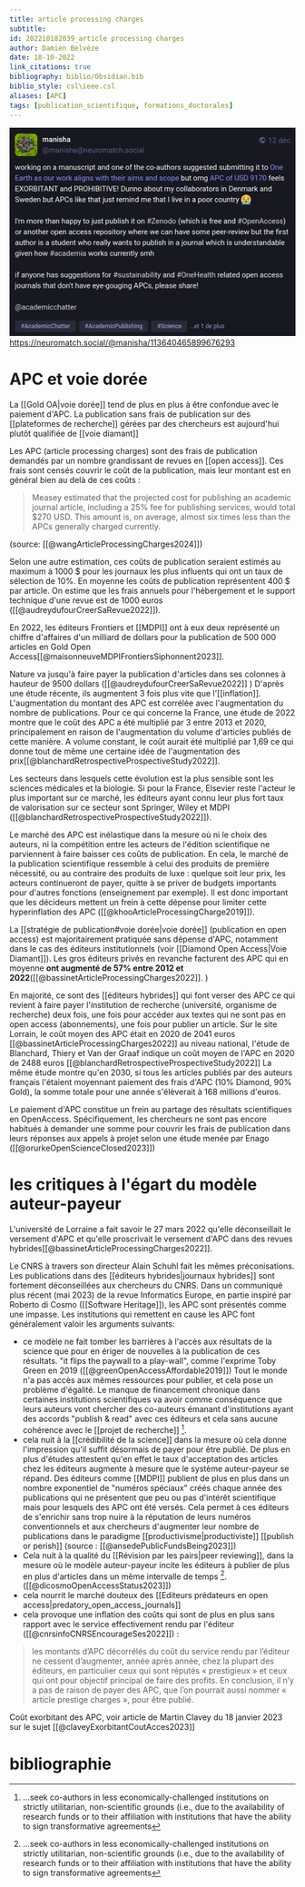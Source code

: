 ```yaml
---
title: article processing charges
subtitle:
id: 202210182039_article processing charges
author: Damien Belvèze
date: 18-10-2022
link_citations: true
bibliography: biblio/Obsidian.bib
biblio_style: csl\ieee.csl
aliases: [APC]
tags: [publication_scientifique, formations_doctorales]
---
```

![](images/APC_One_Earth.png)
https://neuromatch.social/@manisha/113640465899676293
# APC et voie dorée

La [[Gold OA|voie dorée]] tend de plus en plus à être confondue avec le paiement d'APC. La publication sans frais de publication sur des [[plateformes de recherche]] gérées par des chercheurs est aujourd'hui plutôt qualifiée de [[voie diamant]]

Les APC (article processing charges) sont des frais de publication demandés par un nombre grandissant de revues en [[open access]]. 
Ces frais sont censés couvrir le coût de la publication, mais leur montant est en général bien au delà de ces coûts : 

>Measey estimated that the projected cost for publishing an academic journal article, including a 25% fee for publishing services, would total $270 USD. This amount is, on average, almost six times less than the APCs generally charged currently.

(source: [[@wangArticleProcessingCharges2024]])

Selon une autre estimation, ces coûts de publication seraient estimés au maximum à 1000 $ pour les journaux les plus influents qui ont un taux de sélection de 10%. En moyenne les coûts de publication représentent 400 $ par article. On estime que les frais annuels pour l'hébergement et le support technique d'une revue est de 1000 euros ([[@audreydufourCreerSaRevue2022]]). 

En 2022, les éditeurs Frontiers et [[MDPI]] ont à eux deux représenté un chiffre d'affaires d'un milliard de dollars pour la publication de 500 000 articles en Gold Open Access[[@maisonneuveMDPIFrontiersSiphonnent2023]].

Nature va jusqu'à faire payer la publication d'articles dans ses colonnes à hauteur de 9500 dollars ([[@audreydufourCreerSaRevue2022]] )
D'après une étude récente, ils augmentent 3 fois plus vite que l'[[inflation]]. L'augmentation du montant des APC est corrélée avec l'augmentation du nombre de publications. Pour ce qui concerne la France, une étude de 2022 montre que le coût des APC a été multiplié par 3 entre 2013 et 2020, principalement en raison de l'augmentation du volume d'articles publiés de cette manière. A volume constant, le coût aurait été multiplié par 1,69 ce qui donne tout de même une certaine idée de l'augmentation des prix[[@blanchardRetrospectiveProspectiveStudy2022]]. 

Les secteurs dans lesquels cette évolution est la plus sensible sont les sciences médicales et la biologie. Si pour la France, Elsevier reste l'acteur le plus important sur ce marché, les éditeurs ayant connu leur plus fort taux de valorisation sur ce secteur sont Springer, Wiley et MDPI ([[@blanchardRetrospectiveProspectiveStudy2022]]). 

Le marché des APC est inélastique dans la mesure où ni le choix des auteurs, ni la compétition entre les acteurs de l'édition scientifique ne parviennent à faire baisser ces coûts de publication. En cela, le marché de la publication scientifique ressemble à celui des produits de première nécessité, ou au contraire des produits de luxe : quelque soit leur prix, les acteurs continueront de payer, quitte à se priver de budgets importants pour d'autres fonctions (enseignement par exemple). 
Il est donc important que les décideurs mettent un frein à cette dépense pour limiter cette hyperinflation des APC ([[@khooArticleProcessingCharge2019]]). 

La [[stratégie de publication#voie dorée|voie dorée]] (publication en open access) est majoritairement pratiquée sans dépense d'APC, notamment dans le cas des éditeurs institutionnels (voir [[Diamond Open Access|Voie Diamant]]). Les gros éditeurs privés en revanche facturent des APC qui en moyenne **ont augmenté de 57% entre 2012 et 2022**([[@bassinetArticleProcessingCharges2022]]. )

En majorité, ce sont des [[éditeurs hybrides]] qui font verser des APC ce qui revient à faire payer l'institution de recherche (université, organisme de recherche) deux fois, une fois pour accéder aux textes qui ne sont pas en open access (abonnements), une fois pour publier un article. 
Sur le site Lorrain, le coût moyen des APC était en 2020 de 2041 euros [[@bassinetArticleProcessingCharges2022]]
au niveau national, l'étude de Blanchard, Thiery et Van der Graaf indique un coût moyen de l'APC en 2020 de 2488 euros [[@blanchardRetrospectiveProspectiveStudy2022]]
La même étude montre qu'en 2030, si tous les articles publiés par des auteurs français l'étaient moyennant paiement des frais d'APC (10% Diamond, 90% Gold), la somme totale pour une année s'élèverait à 168 millions d'euros. 

Le paiement d'APC constitue un frein au partage des résultats scientifiques en OpenAccess. Spécifiquement, les chercheurs ne sont pas encore habitués à demander une somme pour couvrir les frais de publication dans leurs réponses aux appels à projet selon une étude menée par Enago ([[@orurkeOpenScienceClosed2023]])

# les critiques à l'égart du modèle auteur-payeur

L'université de Lorraine a fait savoir le 27 mars 2022 qu'elle déconseillait le versement d'APC et qu'elle proscrivait le versement d'APC dans des revues hybrides[[@bassinetArticleProcessingCharges2022]].

Le CNRS à travers son directeur Alain Schuhl fait les mêmes préconisations. Les publications dans des [[éditeurs hybrides|journaux hybrides]] sont fortement déconseillées aux chercheurs du CNRS. Dans un communiqué plus récent (mai 2023) de la revue Informatics Europe, en partie inspiré par Roberto di Cosmo ([[Software Heritage]]), les APC sont présentés comme une impasse.
Les institutions qui remettent en cause les APC font généralement valoir les arguments suivants: 

- ce modèle ne fait tomber les barrières à l'accès aux résultats de la science que pour en ériger de nouvelles à la publication de ces résultats. "it flips the paywall to a play-wall", comme l'exprime Toby Green en 2019 ([[@greenOpenAccessAffordable2019]])  Tout le monde n'a pas accès aux mêmes ressources pour publier, et cela pose un problème d'égalité. Le manque de financement chronique dans certaines institutions scientifiques va avoir comme conséquence que leurs auteurs vont chercher des co-auteurs émanant d'institutions ayant des accords "publish & read" avec ces éditeurs et cela sans aucune cohérence avec le [[projet de recherche]] [^1]. 
- cela nuit à la [[crédibilité de la science]] dans la mesure où cela donne l'impression qu'il suffit désormais de payer pour être publié. De plus en plus d'études attestent qu'en effet le taux d'acceptation des articles chez les éditeurs augmente à mesure que le système auteur-payeur se répand. Des éditeurs comme [[MDPI]] publient de plus en plus dans un nombre exponentiel de "numéros spéciaux" créés chaque année des publications qui ne présentent que peu ou pas d'intérêt scientifique mais pour lesquels des APC ont été versés. Cela permet à ces éditeurs de s'enrichir sans trop nuire à la réputation de leurs numéros conventionnels et aux chercheurs d'augmenter leur nombre de publications dans le paradigme [[productivisme|productiviste]] [[publish or perish]] (source : [[@ansedePublicFundsBeing2023]])
- Cela nuit à la qualité du [[Révision par les pairs|peer reviewing]], dans la mesure où le modèle auteur-payeur incite les éditeurs à publier de plus en plus d'articles dans un même intervalle de temps [^1]. ([[@dicosmoOpenAccessStatus2023]])
- cela nourrit le marché douteux des [[Editeurs prédateurs en open access|predatory_open_access_journals]]
- cela provoque une inflation des coûts qui sont de plus en plus sans rapport avec le service effectivement rendu par l'éditeur ([[@cnrsinfoCNRSEncourageSes2022]]) : 

> les montants d’APC décorrélés du coût du service rendu par l’éditeur ne cessent d’augmenter, année après année, chez la plupart des éditeurs, en particulier ceux qui sont réputés « prestigieux » et ceux qui ont pour objectif principal de faire des profits. En conclusion, il n’y a pas de raison de payer des APC, que l’on pourrait aussi nommer « article prestige charges », pour être publié.

Coût exorbitant des APC, voir article de Martin Clavey du 18 janvier 2023 sur le sujet [[@claveyExorbitantCoutAcces2023]]

[^1]: ...seek co-authors in less economically-challenged institutions on strictly utilitarian, non-scientific grounds (i.e., due to the availability of research funds or to their affiliation with institutions that have the ability to sign transformative agreements
[^1]: The creation of a strong economic incentive for publishers to publish more articles and compress the time of the review process to increase throughput, limiting or foregoing the quality of research  certification, effectively approaching the predatory journal model


# bibliographie

